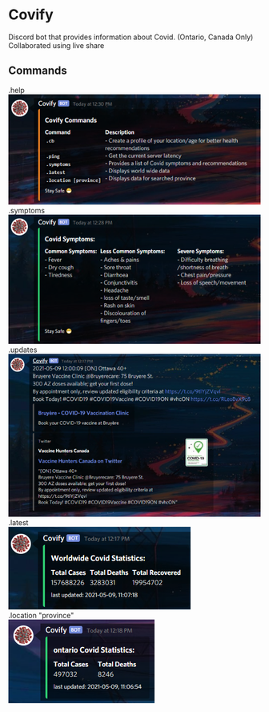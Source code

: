 # Covify
Discord bot that provides information about Covid. (Ontario, Canada Only)  
Collaborated using live share

## Commands
.help  
![alt text](https://github.com/Linja82/Covify/blob/main/Images/Help.png)  
.symptoms  
![alt text](https://github.com/Linja82/Covify/blob/main/Images/Symptoms.png)  
.updates  
![alt text](https://github.com/Linja82/Covify/blob/main/Images/Updates.png)  
.latest  
![alt text](https://github.com/Linja82/Covify/blob/main/Images/Latest.png)  
.location "province"  
![alt text](https://github.com/Linja82/Covify/blob/main/Images/Location.png)  
